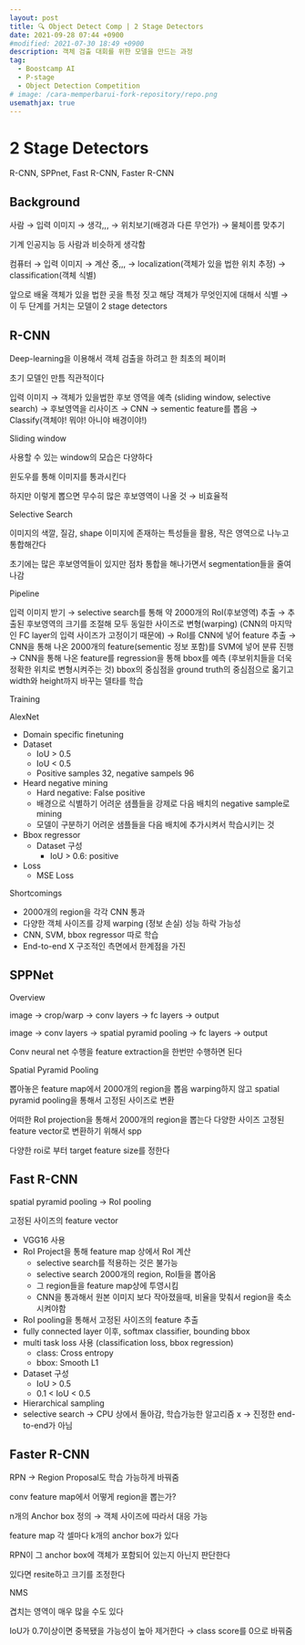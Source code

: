 ```yaml
---
layout: post
title: 🔍 Object Detect Comp | 2 Stage Detectors
date: 2021-09-28 07:44 +0900
#modified: 2021-07-30 18:49 +0900
description: 객체 검출 대회를 위한 모델을 만드는 과정
tag:
  - Boostcamp AI
  - P-stage
  - Object Detection Competition
# image: /cara-memperbarui-fork-repository/repo.png
usemathjax: true
---
```


# 2 Stage Detectors

R-CNN, SPPnet, Fast R-CNN, Faster R-CNN

## Background

사람 → 입력 이미지 → 생각,,, → 위치보기(배경과 다른 무언가) → 물체이름 맞추기

기계 인공지능 등 사람과 비슷하게 생각함

컴퓨터 → 입력 이미지 → 계산 중,,, → localization(객체가 있을 법한 위치 추정) → classification(객체 식별)

앞으로 배울 객체가 있을 법한 곳을 특정 짓고 해당 객체가 무엇인지에 대해서 식별 → 이 두 단계를 거치는 모델이 2 stage detectors

## R-CNN

Deep-learning을 이용해서 객체 검출을 하려고 한 최초의 페이퍼

초기 모델인 만틈 직관적이다

입력 이미지 → 객체가 있을법한 후보 영역을 예측 (sliding window, selective search) → 후보영역을 리사이즈 → CNN → sementic feature를 뽑음 → Classify(객체야! 뭐야! 아니야 배경이야!)

Sliding window

사용할 수 있는 window의 모습은 다양하다

윈도우를 통해 이미지를 통과시킨다

하지만 이렇게 뽑으면 무수히 많은 후보영역이 나올 것 → 비효율적

Selective Search

이미지의 색깔, 질감, shape 이미지에 존재하는 특성들을 활용, 작은 영역으로 나누고 통합해간다

초기에는 많은 후보영역들이 있지만 점차 통합을 해나가면서 segmentation들을 줄여나감

Pipeline

입력 이미지 받기 → selective search를 통해 약 2000개의 RoI(후보영역) 추출 → 추출된 후보영역의 크기를 조절해 모두 동일한 사이즈로 변형(warping) (CNN의 마지막인 FC layer의 입력 사이즈가 고정이기 때문에) → RoI를 CNN에 넣어 feature 추출 → CNN을 통해 나온 2000개의 feature(sementic 정보 포함)를 SVM에 넣어 분류 진행 → CNN을 통해 나온 feature를 regression을 통해 bbox를 예측 (후보위치들을 더욱 정확한 위치로 변형시켜주는 것) bbox의 중심점을 ground truth의 중심점으로 옯기고 width와 height까지 바꾸는 델타를 학습

Training

AlexNet

- Domain specific finetuning
- Dataset
    - IoU > 0.5
    - IoU < 0.5
    - Positive samples 32, negative sampels 96
- Heard negative mining
    - Hard negative: False positive
    - 배경으로 식별하기 어려운 샘플들을 강제로 다음 배치의 negative sample로 mining
    - 모델이 구분하기 어려운 샘플들을 다음 배치에 추가시켜서 학습시키는 것
- Bbox regressor
    - Dataset 구성
        - IoU > 0.6: positive
- Loss
    - MSE Loss

Shortcomings

- 2000개의 region을 각각 CNN 통과
- 다양한 객체 사이즈를 강제 warping (정보 손실) 성능 하락 가능성
- CNN, SVM, bbox regressor 따로 학습
- End-to-end X 구조적인 측면에서 한계점을 가진

## SPPNet

Overview

image → crop/warp → conv layers → fc layers → output

image → conv layers → spatial pyramid pooling → fc layers → output

Conv neural net 수행을 feature extraction을 한번만 수행하면 된다

Spatial Pyramid Pooling

뽑아놓은 feature map에서 2000개의 region을 뽑음 warping하지 않고 spatial pyramid pooling을 통해서 고정된 사이즈로 변환

어떠한 RoI projection을 통해서 2000개의 region을 뽑는다 다양한 사이즈 고정된 feature vector로 변환하기 위해서 spp

다양한 roi로 부터 target feature size를 정한다

## Fast R-CNN

spatial pyramid pooling → RoI pooling

고정된 사이즈의 feature vector

- VGG16 사용
- RoI Project을 통해 feature map 상에서 RoI 계산
    - selective search를 적용하는 것은 불가능
    - selective search 2000개의 region, RoI들을 뽑아옴
    - 그 region들을 feature map상에 투영시킴
    - CNN을 통과해서 원본 이미지 보다 작아졌을때, 비율을 맞춰서 region을 축소시켜야함
- RoI pooling을 통해서 고정된 사이즈의 feature 추출
- fully connected layer 이후, softmax classifier, bounding bbox
- multi task loss 사용 (classification loss, bbox regression)
    - class: Cross entropy
    - bbox: Smooth L1
- Dataset 구성
    - IoU > 0.5
    - 0.1 < IoU < 0.5
- Hierarchical sampling
- selective search → CPU 상에서 돌아감, 학습가능한 알고리즘 x → 진정한 end-to-end가 아님

## Faster R-CNN

RPN → Region Proposal도 학습 가능하게 바꿔줌

conv feature map에서 어떻게 region을 뽑는가?

n개의 Anchor box 정의 → 객체 사이즈에 따라서 대응 가능

feature map 각 셀마다 k개의 anchor box가 있다

RPN이 그 anchor box에 객체가 포함되어 있는지 아닌지 판단한다

있다면 resite하고 크기를 조정한다

NMS

겹치는 영역이 매우 많을 수도 있다

IoU가 0.7이상이면 중복됐을 가능성이 높아 제거한다 → class score를 0으로 바꿔줌